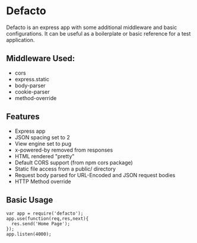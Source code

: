 # Defacto
Defacto is an express app with some additional middleware and basic configurations. It can be useful as a boilerplate or basic reference for a test application.

## Middleware Used:
* cors
* express.static
* body-parser
* cookie-parser
* method-override

## Features
* Express app
* JSON spacing set to 2
* View engine set to pug
* x-powered-by removed from responses
* HTML rendered "pretty"
* Default CORS support (from npm cors package)
* Static file access from a public/ directory
* Request body parsed for URL-Encoded and JSON request bodies
* HTTP Method override

## Basic Usage
    var app = require('defacto');
    app.use(function(req,res,next){
      res.send('Home Page');
    });
    app.listen(4000);
